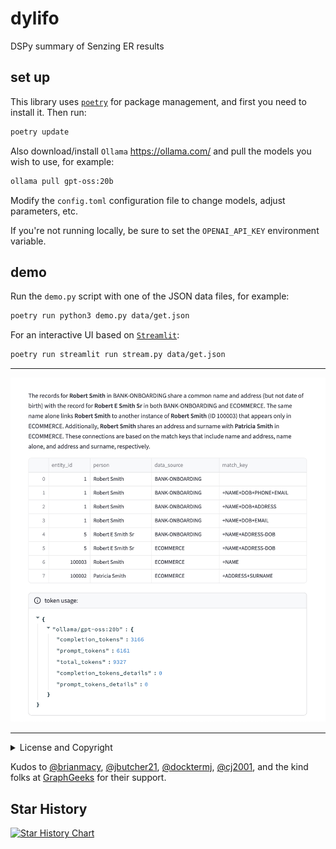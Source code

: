 # dylifo

DSPy summary of Senzing ER results


## set up

This library uses [`poetry`](https://python-poetry.org/docs/) for
package management, and first you need to install it. Then run:

```bash
poetry update
```

Also download/install `Ollama` <https://ollama.com/> and pull the
models you wish to use, for example:

```bash
ollama pull gpt-oss:20b
```

Modify the `config.toml` configuration file to change models, adjust
parameters, etc.

If you're not running locally, be sure to set the `OPENAI_API_KEY`
environment variable.


## demo

Run the `demo.py` script with one of the JSON data files, for example:

```bash
poetry run python3 demo.py data/get.json
```

For an interactive UI based on [`Streamlit`](https://streamlit.io/):

```bash
poetry run streamlit run stream.py data/get.json
```
---

![](./docs/assets/summary.png)

---

<details>
  <summary>License and Copyright</summary>

Source code for **Dylifo** plus logo, documentation, and examples have
an [MIT license](https://spdx.org/licenses/MIT.html) which is succinct
and simplifies use in commercial applications.

All materials herein are Copyright © 2025 Senzing, Inc.
</details>

Kudos to 
[@brianmacy](https://github.com/brianmacy),
[@jbutcher21](https://github.com/jbutcher21),
[@docktermj](https://github.com/docktermj),
[@cj2001](https://github.com/cj2001),
and the kind folks at [GraphGeeks](https://graphgeeks.org/) for their support.
</details>


## Star History

[![Star History Chart](https://api.star-history.com/svg?repos=derwenai/dylifo&type=Date)](https://star-history.com/#derwenai/dylifo&Date)
